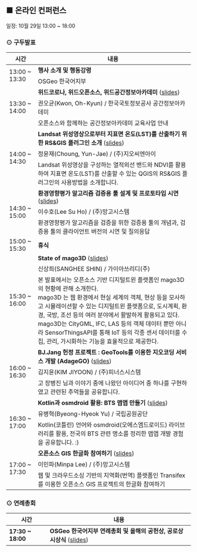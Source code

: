 ## ■ 온라인 컨퍼런스
일정: 10월 29일 13:00 ~ 18:00

### ⊙ 구두발표
<table>
  <thead>
    <tr>
      <th>시간</th>
      <th>내용</th>
    </tr>
  </thead>
  <tbody>
    <tr>
      <td rowspan=2>13:00 ~ 13:30</td>
      <td><b>행사 소개 및 행동강령</b></td>
    </tr>
    <tr>
      <td>OSGeo 한국어지부</td>
    </tr>
    <tr>
      <td rowspan=3>13:30 ~ 14:00</td>
      <td><b>위드코로나, 위드오픈소스, 위드공간정보아카데미</b>
          (<a href="">slides</a>)
      </td>
    </tr>
    <tr>
      <td>권오균(Kwon, Oh-Kyun) / 한국국토정보공사 공간정보아카데미</td>
    </tr>
    <tr>
      <td>오픈소스와 함께하는 공간정보아카데미 교육사업 안내</td>
    </tr>
    <tr>
      <td rowspan=3>14:00 ~ 14:30</td>
      <td><b>Landsat 위성영상으로부터 지표면 온도(LST)를 산출하기 위한 RS&GIS 플러그인 소개</b>
          (<a href="">slides</a>)
      </td>
    </tr>
    <tr>
      <td>정윤재(Choung, Yun-Jae) / (주)지오씨엔아이</td>
    </tr>
    <tr>
      <td>Landsat 위성영상을 구성하는 열적외선 밴드와 NDVI를 활용하여 지표면 온도(LST)를 산출할 수 있는 QGIS의 RS&GIS 플러그인의 사용방법을 소개합니다. </td>
    </tr>
    <tr>
      <td rowspan=3>14:30 ~ 15:00</td>
      <td><b>환경영향평가 알고리즘 검증용 툴 설계 및 프로토타입 시연</b>
          (<a href="">slides</a>)
      </td>
    </tr>
    <tr>
      <td>이수호(Lee Su Ho) / (주)망고시스템</td>
    </tr>
    <tr>
      <td>환경영향평가 알고리즘을 검증을 위한 검증용 툴의 개념과, 검증용 툴의 클라이언트 버전의 시연 및 질의응답</td>
    </tr>
    <tr>
      <td>15:00 ~ 15:30</td>
      <td><b>휴식</b></td>
    </tr>
    <tr>
      <td rowspan=3>15:30 ~ 16:00</td>
      <td><b>State of mago3D</b>
          (<a href="">slides</a>)
      </td>
    </tr>
    <tr>
      <td>신상희(SANGHEE SHIN) / 가이아쓰리디(주) </td>
    </tr>
    <tr>
      <td>본 발표에서는 오픈소스 기반 디지털트윈 플랫폼인 mago3D의 현황에 관해 소개한다. <br>
      mago3D 는 웹 환경에서 현실 세계의 객체, 현상 등을 모사하고 시뮬레이션할 수 있는 디지털트윈 플랫폼으로, 도시계획, 환경, 국방, 조선 등의 여러 분야에서 활발하게 활용되고 있다. <br>
      mago3D는 CityGML, IFC, LAS 등의 객체 데이터 뿐만 아니라 SensorThingsAPI를 통해 IoT 등의 각종 센서 데이터를 수집, 관리, 가시화하는 기능을 효율적으로 제공한다. </td>
    </tr>
    <tr>
      <td rowspan=3>16:00 ~ 16:30</td>
      <td><b>BJ.Jang 헌정 프로젝트 : GeoTools를 이용한 지오코딩 서비스 개발 (AdageGO)</b>
          (<a href="">slides</a>)
      </td>
    </tr>
    <tr>
      <td>김지윤(KIM JIYOON) / (주)피너스시스템</td>
    </tr>
    <tr>
      <td>고 장병진 님과 이야기 중에 나왔던 아이디어 중 하나를 구현하였고 관련된 추억들을 공유합니다.</td>
    </tr>
    <tr>
      <td rowspan=3>16:30 ~ 17:00</td>
      <td><b>Kotlin과 osmdroid 활용: BTS 맵앱 만들기</b>
          (<a href="">slides</a>)
      </td>
    </tr>
    <tr>
      <td>유병혁(Byeong-Hyeok Yu) / 국립공원공단</td>
    </tr>
    <tr>
      <td>Kotlin(코틀린) 언어와 osmdroid(오에스엠드로이드) 라이브러리를 활용, 전국의 BTS 관련 명소를 정리한 맵앱 개발 경험을 공유합니다. :)</td>
    </tr>
    <tr>
      <td rowspan=3>17:00 ~ 17:30</td>
      <td><b>오픈소스 GIS 한글화 참여하기</b>
          (<a href="">slides</a>)
      </td>
    </tr>
    <tr>
      <td>이민파(Minpa Lee) / (주)망고시스템</td>
    </tr>
    <tr>
      <td>웹 및 크라우드소싱 기반의 지역화(번역) 플랫폼인 Transifex를 이용한 오픈소스 GIS 프로젝트의 한글화 참여하기</td>
    </tr>
  </tbody>
</table>

### ⊙ 연례총회
<table>
  <thead>
    <tr>
      <th>시간</th>
      <th>내용</th>
    </tr>
  </thead>
  <tbody>
    <tr>
      <td><b>17:30 ~ 18:00</b></td>
      <td><b>OSGeo 한국어지부 연례총회 및 올해의 공헌상, 공로상 시상식</b>
          (<a href="https://docs.google.com/presentation/d/1UonELyyDuqyPCdyImnkxGYvLJ9_unfT9fn_KDzEZFIY">slides</a>)
      </td>
    </tr>
  </tbody>
</table>
